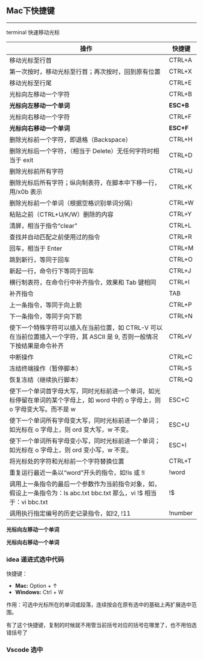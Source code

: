 

## Mac下快捷键

---

terminal 快速移动光标

| 操作                                                         | 快捷键    |
| ------------------------------------------------------------ | --------- |
| 移动光标至行首                                               | CTRL+A    |
| 第一次按时，移动光标至行首；再次按时，回到原有位置           | CTRL+X    |
| 移动光标至行尾                                               | CTRL+E    |
| 光标向左移动一个字符                                         | CTRL+B    |
| **光标向左移动一个单词**                                     | **ESC+B** |
| 光标向右移动一个字符                                         | CTRL+F    |
| **光标向右移动一个单词**                                     | **ESC+F** |
| 删除光标前一个字符，即退格（Backspace）                      | CTRL+H    |
| 删除光标后一个字符，（相当于 Delete）无任何字符时相当于 exit | CTRL+D    |
| 删除光标前所有字符                                           | CTRL+U    |
| 删除光标后所有字符；纵向制表符，在脚本中下移一行，用/x0b 表示 | CTRL+K    |
| 删除光标前一个单词（根据空格识别单词分隔）                   | CTRL+W    |
| 粘贴之前（CTRL+U/K/W）删除的内容                             | CTRL+Y    |
| 清屏，相当于指令“clear”                                      | CTRL+L    |
| 查找并自动匹配之前使用过的指令                               | CTRL+R    |
| 回车，相当于 Enter                                           | CTRL+M    |
| 跳到新行，等同于回车                                         | CTRL+O    |
| 新起一行，命令行下等同于回车                                 | CTRL+J    |
| 横行制表符，在命令行中补齐指令，效果和 Tab 键相同            | CTRL+I    |
| 补齐指令                                                     | TAB       |
| 上一条指令，等同于向上箭                                     | CTRL+P    |
| 下一条指令，等同于向下箭                                     | CTRL+N    |
| 使下一个特殊字符可以插入在当前位置，如 CTRL-V 可以在当前位置插入一个字符，其 ASCII 是 9, 否则一般情况下按结果是命令补齐 | CTRL+V    |
| 中断操作                                                     | CTRL+C    |
| 冻结终端操作（暂停脚本）                                     | CTRL+S    |
| 恢复冻结（继续执行脚本）                                     | CTRL+Q    |
| 使下一个单词首字母大写，同时光标前进一个单词，如光标停留在单词的某个字母上，如 word 中的 o 字母上，则 o 字母变大写。而不是 w | ESC+C     |
| 使下一个单词所有字母变大写，同时光标前进一个单词；如光标在 o 字母上，则 ord 变大写，w 不变。 | ESC+U     |
| 使下一个单词所有字母变小写，同时光标前进一个单词；如光标在 o 字母上，则 ord 变小写，w 不变。 | ESC+I     |
| 将光标处的字符和光标前一个字符替换位置                       | CTRL+T    |
| 重复运行最近一条以“word”开头的指令，如!ls 或 !l              | !word     |
| 调用上一条指令的最后一个参数作为当前指令对象，如，假设上一条指令为：ls abc.txt bbc.txt 那么，vi !$ 相当于：vi bbc.txt | !$        |
| 调用执行指定编号的历史记录指令，如!2, !11                    | !number   |



**光标向左移动一个单词**

**光标向右移动一个单词**







### idea 递进式选中代码

快捷键：

- **Mac:** Option + ↑
- **Windows:** Ctrl + W



作用：可选中光标所在的单词或段落，连续按会在原有选中的基础上再扩展选中范围。

有了这个快捷键，复制的时候就不用管当前括号对应的括号在哪里了，也不用怕选错括号了







### Vscode 选中



